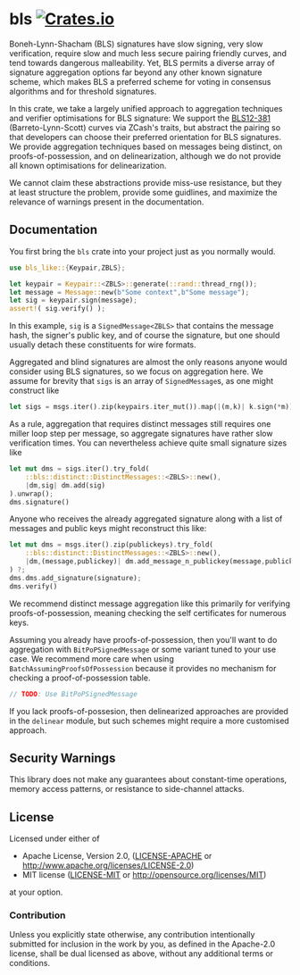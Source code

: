 # bls [![Crates.io](https://img.shields.io/crates/v/bls-like.svg)](https://crates.io/crates/bls-like) #

Boneh-Lynn-Shacham (BLS) signatures have slow signing, very slow verification, require slow and much less secure pairing friendly curves, and tend towards dangerous malleability.  Yet, BLS permits a diverse array of signature aggregation options far beyond any other known signature scheme, which makes BLS a preferred scheme for voting in consensus algorithms and for threshold signatures. 

In this crate, we take a largely unified approach to aggregation techniques and verifier optimisations for BLS signature:  We support the [BLS12-381](https://z.cash/blog/new-snark-curve.html) (Barreto-Lynn-Scott) curves via ZCash's traits, but abstract the pairing so that developers can choose their preferred orientation for BLS signatures.  We provide aggregation techniques based on messages being distinct, on proofs-of-possession, and on delinearization, although we do not provide all known optimisations for delinearization.  

We cannot claim these abstractions provide miss-use resistance, but they at least structure the problem, provide some guidlines, and maximize the relevance of warnings present in the documentation.

## Documentation

You first bring the `bls` crate into your project just as you normally would.

```rust
use bls_like::{Keypair,ZBLS};

let keypair = Keypair::<ZBLS>::generate(::rand::thread_rng());
let message = Message::new(b"Some context",b"Some message");
let sig = keypair.sign(message);
assert!( sig.verify() );
```

In this example, `sig` is a `SignedMessage<ZBLS>` that contains the message hash, the signer's public key, and of course the signature, but one should usually detach these constituents for wire formats.

Aggregated and blind signatures are almost the only reasons anyone would consider using BLS signatures, so we focus on aggregation here.  We assume for brevity that `sigs` is an array of `SignedMessage`s, as one might construct like 

```rust
let sigs = msgs.iter().zip(keypairs.iter_mut()).map(|(m,k)| k.sign(*m)).collect::<Vec<_>>();  
```

As a rule, aggregation that requires distinct messages still requires one miller loop step per message, so aggregate signatures have rather slow verification times.  You can nevertheless achieve quite small signature sizes like

```rust
let mut dms = sigs.iter().try_fold(
    ::bls::distinct::DistinctMessages::<ZBLS>::new(), 
    |dm,sig| dm.add(sig)
).unwrap();
dms.signature()
```

Anyone who receives the already aggregated signature along with a list of messages and public keys might reconstruct this like:

```rust
let mut dms = msgs.iter().zip(publickeys).try_fold(
    ::bls::distinct::DistinctMessages::<ZBLS>::new(), 
    |dm,(message,publickey)| dm.add_message_n_publickey(message,publickey)
) ?;
dms.dms.add_signature(signature);
dms.verify()
```

We recommend distinct message aggregation like this primarily for verifying proofs-of-possession, meaning checking the self certificates for numerous keys.  

Assuming you already have proofs-of-possession, then you'll want to do aggregation with `BitPoPSignedMessage` or some variant tuned to your use case.  We recommend more care when using `BatchAssumingProofsOfPossession` because it provides no mechanism for checking a proof-of-possession table.

```rust
// TODO: Use BitPoPSignedMessage
```

If you lack proofs-of-possesion, then delinearized approaches are provided in the `delinear` module, but such schemes might require a more customised approach.

## Security Warnings

This library does not make any guarantees about constant-time operations, memory access patterns, or resistance to side-channel attacks.

## License

Licensed under either of

 * Apache License, Version 2.0, ([LICENSE-APACHE](LICENSE-APACHE) or http://www.apache.org/licenses/LICENSE-2.0)
 * MIT license ([LICENSE-MIT](LICENSE-MIT) or http://opensource.org/licenses/MIT)

at your option.

### Contribution

Unless you explicitly state otherwise, any contribution intentionally
submitted for inclusion in the work by you, as defined in the Apache-2.0
license, shall be dual licensed as above, without any additional terms or
conditions.

